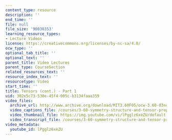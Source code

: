 ```yaml
---
content_type: resource
description: ''
end_time: ''
file: null
file_size: '90030353'
learning_resource_types:
- Lecture Videos
license: https://creativecommons.org/licenses/by-nc-sa/4.0/
ocw_type: ''
optional_tab_title: ''
optional_text: ''
parent_title: Video Lectures
parent_type: CourseSection
related_resources_text: ''
resource_index_text: ''
resourcetype: Video
start_time: ''
title: Tensors (cont.) - Part 1
uid: 302e5c73-530e-45f4-005c-b3134faaa359
video_files:
  archive_url: http://www.archive.org/download/MIT3.60F05/ocw-3.60-03nov2005-pt1-220k.mp4
  video_captions_file: /courses/3-60-symmetry-structure-and-tensor-properties-of-materials-fall-2005/86a440a46f3b55638ae9018dbc1f882e_lPgglz6xeZU.vtt
  video_thumbnail_file: https://img.youtube.com/vi/lPgglz6xeZU/default.jpg
  video_transcript_file: /courses/3-60-symmetry-structure-and-tensor-properties-of-materials-fall-2005/2cd9b08a4f12582757662acb3631a60e_lPgglz6xeZU.pdf
video_metadata:
  youtube_id: lPgglz6xeZU
---
```

